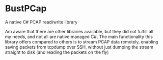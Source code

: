 # BustPCap
A native C# PCAP read/write library

Am aware that there are other libraries available, but they did not fulfill all my needs, and not all are native managed C#.
The main functionality this library offers compared to others is to stream PCAP data remotely, enabling saving packets from tcpdump over SSH, without just dumping the stream straight to disk (and reading the packets on the fly)
